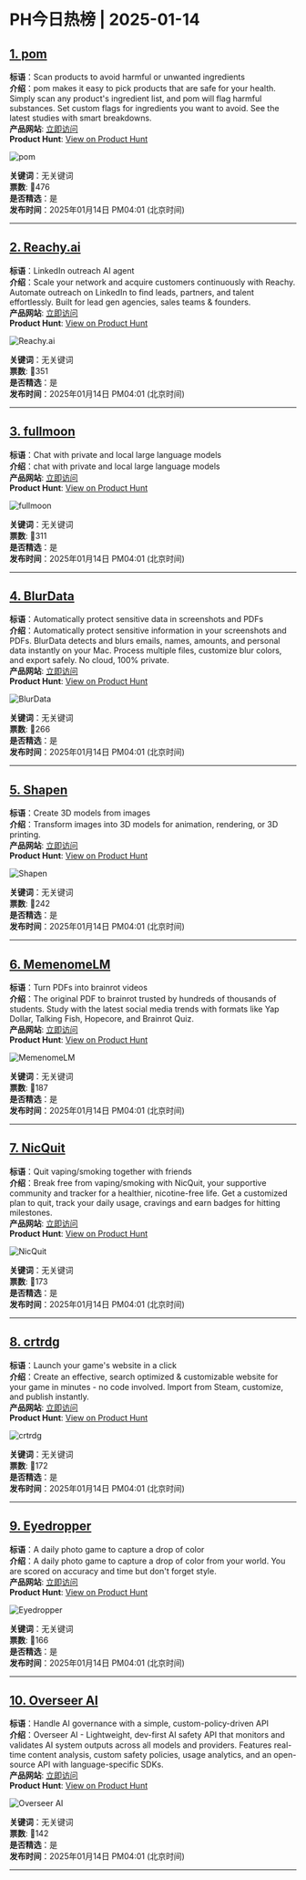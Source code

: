 # PH今日热榜 | 2025-01-14

## [1. pom ](https://www.producthunt.com/posts/pom?utm_campaign=producthunt-api&utm_medium=api-v2&utm_source=Application%3A+linewalker+%28ID%3A+135281%29)  
**标语**：Scan products to avoid harmful or unwanted ingredients  
**介绍**：pom makes it easy to pick products that are safe for your health. Simply scan any product's ingredient list, and pom will flag harmful substances. Set custom flags for ingredients you want to avoid. See the latest studies with smart breakdowns.  
**产品网站**: [立即访问](https://www.producthunt.com/r/3AMOTLJ6MZW4XU?utm_campaign=producthunt-api&utm_medium=api-v2&utm_source=Application%3A+linewalker+%28ID%3A+135281%29)  
**Product Hunt**: [View on Product Hunt](https://www.producthunt.com/posts/pom?utm_campaign=producthunt-api&utm_medium=api-v2&utm_source=Application%3A+linewalker+%28ID%3A+135281%29)  

![pom ](https://ph-files.imgix.net/2d0dd25a-169a-4e45-bc8d-dc66eb3b32c1.png?auto=format&fit=crop&frame=1&h=512&w=1024)  

**关键词**：无关键词  
**票数**: 🔺476  
**是否精选**：是  
**发布时间**：2025年01月14日 PM04:01 (北京时间)  

---

## [2. Reachy.ai](https://www.producthunt.com/posts/reachy-ai?utm_campaign=producthunt-api&utm_medium=api-v2&utm_source=Application%3A+linewalker+%28ID%3A+135281%29)  
**标语**：LinkedIn outreach AI agent  
**介绍**：Scale your network and acquire customers continuously with Reachy. Automate outreach on LinkedIn to find leads, partners, and talent effortlessly. Built for lead gen agencies, sales teams & founders.  
**产品网站**: [立即访问](https://www.producthunt.com/r/QAZP7UFHLHBGAV?utm_campaign=producthunt-api&utm_medium=api-v2&utm_source=Application%3A+linewalker+%28ID%3A+135281%29)  
**Product Hunt**: [View on Product Hunt](https://www.producthunt.com/posts/reachy-ai?utm_campaign=producthunt-api&utm_medium=api-v2&utm_source=Application%3A+linewalker+%28ID%3A+135281%29)  

![Reachy.ai](https://ph-files.imgix.net/f627604b-ee75-4761-a7d1-8d4da1f602a6.png?auto=format&fit=crop&frame=1&h=512&w=1024)  

**关键词**：无关键词  
**票数**: 🔺351  
**是否精选**：是  
**发布时间**：2025年01月14日 PM04:01 (北京时间)  

---

## [3. fullmoon](https://www.producthunt.com/posts/fullmoon?utm_campaign=producthunt-api&utm_medium=api-v2&utm_source=Application%3A+linewalker+%28ID%3A+135281%29)  
**标语**：Chat with private and local large language models  
**介绍**：chat with private and local large language models  
**产品网站**: [立即访问](https://www.producthunt.com/r/TH4DS2E5G3FWWE?utm_campaign=producthunt-api&utm_medium=api-v2&utm_source=Application%3A+linewalker+%28ID%3A+135281%29)  
**Product Hunt**: [View on Product Hunt](https://www.producthunt.com/posts/fullmoon?utm_campaign=producthunt-api&utm_medium=api-v2&utm_source=Application%3A+linewalker+%28ID%3A+135281%29)  

![fullmoon](https://ph-files.imgix.net/24c7657d-6e26-4333-809e-6c4594613ac8.jpeg?auto=format&fit=crop&frame=1&h=512&w=1024)  

**关键词**：无关键词  
**票数**: 🔺311  
**是否精选**：是  
**发布时间**：2025年01月14日 PM04:01 (北京时间)  

---

## [4. BlurData](https://www.producthunt.com/posts/blurdata?utm_campaign=producthunt-api&utm_medium=api-v2&utm_source=Application%3A+linewalker+%28ID%3A+135281%29)  
**标语**：Automatically protect sensitive data in screenshots and PDFs  
**介绍**：Automatically protect sensitive information in your screenshots and PDFs. BlurData detects and blurs emails, names, amounts, and personal data instantly on your Mac. Process multiple files, customize blur colors, and export safely. No cloud, 100% private.  
**产品网站**: [立即访问](https://www.producthunt.com/r/GHSY4ZGIK7NL2S?utm_campaign=producthunt-api&utm_medium=api-v2&utm_source=Application%3A+linewalker+%28ID%3A+135281%29)  
**Product Hunt**: [View on Product Hunt](https://www.producthunt.com/posts/blurdata?utm_campaign=producthunt-api&utm_medium=api-v2&utm_source=Application%3A+linewalker+%28ID%3A+135281%29)  

![BlurData](https://ph-files.imgix.net/da7c82b2-b4c2-4169-9899-71fbd6b372e2.png?auto=format&fit=crop&frame=1&h=512&w=1024)  

**关键词**：无关键词  
**票数**: 🔺266  
**是否精选**：是  
**发布时间**：2025年01月14日 PM04:01 (北京时间)  

---

## [5. Shapen](https://www.producthunt.com/posts/shapen?utm_campaign=producthunt-api&utm_medium=api-v2&utm_source=Application%3A+linewalker+%28ID%3A+135281%29)  
**标语**：Create 3D models from images  
**介绍**：Transform images into 3D models for animation, rendering, or 3D printing.  
**产品网站**: [立即访问](https://www.producthunt.com/r/PEMVC56AKAQT4R?utm_campaign=producthunt-api&utm_medium=api-v2&utm_source=Application%3A+linewalker+%28ID%3A+135281%29)  
**Product Hunt**: [View on Product Hunt](https://www.producthunt.com/posts/shapen?utm_campaign=producthunt-api&utm_medium=api-v2&utm_source=Application%3A+linewalker+%28ID%3A+135281%29)  

![Shapen](https://ph-files.imgix.net/5815a329-ac79-4080-84a2-2970ac75e3ab.png?auto=format&fit=crop&frame=1&h=512&w=1024)  

**关键词**：无关键词  
**票数**: 🔺242  
**是否精选**：是  
**发布时间**：2025年01月14日 PM04:01 (北京时间)  

---

## [6. MemenomeLM](https://www.producthunt.com/posts/memenomelm?utm_campaign=producthunt-api&utm_medium=api-v2&utm_source=Application%3A+linewalker+%28ID%3A+135281%29)  
**标语**：Turn PDFs into brainrot videos  
**介绍**：The original PDF to brainrot trusted by hundreds of thousands of students. Study with the latest social media trends with formats like Yap Dollar, Talking Fish, Hopecore, and Brainrot Quiz.  
**产品网站**: [立即访问](https://www.producthunt.com/r/VMU7A5HEA2TIMO?utm_campaign=producthunt-api&utm_medium=api-v2&utm_source=Application%3A+linewalker+%28ID%3A+135281%29)  
**Product Hunt**: [View on Product Hunt](https://www.producthunt.com/posts/memenomelm?utm_campaign=producthunt-api&utm_medium=api-v2&utm_source=Application%3A+linewalker+%28ID%3A+135281%29)  

![MemenomeLM](https://ph-files.imgix.net/138ada3a-8124-4e1d-82fd-fbf5e0d193d5.png?auto=format&fit=crop&frame=1&h=512&w=1024)  

**关键词**：无关键词  
**票数**: 🔺187  
**是否精选**：是  
**发布时间**：2025年01月14日 PM04:01 (北京时间)  

---

## [7. NicQuit](https://www.producthunt.com/posts/nicquit?utm_campaign=producthunt-api&utm_medium=api-v2&utm_source=Application%3A+linewalker+%28ID%3A+135281%29)  
**标语**：Quit vaping/smoking together with friends  
**介绍**：Break free from vaping/smoking with NicQuit, your supportive community and tracker for a healthier, nicotine-free life. Get a customized plan to quit, track your daily usage, cravings and earn badges for hitting milestones.  
**产品网站**: [立即访问](https://www.producthunt.com/r/DS4SDNBPYNH75S?utm_campaign=producthunt-api&utm_medium=api-v2&utm_source=Application%3A+linewalker+%28ID%3A+135281%29)  
**Product Hunt**: [View on Product Hunt](https://www.producthunt.com/posts/nicquit?utm_campaign=producthunt-api&utm_medium=api-v2&utm_source=Application%3A+linewalker+%28ID%3A+135281%29)  

![NicQuit](https://ph-files.imgix.net/72dce3bd-aec8-46e8-a335-98441f58465c.jpeg?auto=format&fit=crop&frame=1&h=512&w=1024)  

**关键词**：无关键词  
**票数**: 🔺173  
**是否精选**：是  
**发布时间**：2025年01月14日 PM04:01 (北京时间)  

---

## [8. crtrdg](https://www.producthunt.com/posts/crtrdg?utm_campaign=producthunt-api&utm_medium=api-v2&utm_source=Application%3A+linewalker+%28ID%3A+135281%29)  
**标语**：Launch your game's website in a click  
**介绍**：Create an effective, search optimized & customizable website for your game in minutes - no code involved. Import from Steam, customize, and publish instantly.  
**产品网站**: [立即访问](https://www.producthunt.com/r/4JG3ITBEJQEZAS?utm_campaign=producthunt-api&utm_medium=api-v2&utm_source=Application%3A+linewalker+%28ID%3A+135281%29)  
**Product Hunt**: [View on Product Hunt](https://www.producthunt.com/posts/crtrdg?utm_campaign=producthunt-api&utm_medium=api-v2&utm_source=Application%3A+linewalker+%28ID%3A+135281%29)  

![crtrdg](https://ph-files.imgix.net/6043d80b-4d6f-49f6-b400-00590c604149.png?auto=format&fit=crop&frame=1&h=512&w=1024)  

**关键词**：无关键词  
**票数**: 🔺172  
**是否精选**：是  
**发布时间**：2025年01月14日 PM04:01 (北京时间)  

---

## [9. Eyedropper](https://www.producthunt.com/posts/eyedropper?utm_campaign=producthunt-api&utm_medium=api-v2&utm_source=Application%3A+linewalker+%28ID%3A+135281%29)  
**标语**：A daily photo game to capture a drop of color  
**介绍**：A daily photo game to capture a drop of color from your world. You are scored on accuracy and time but don't forget style.  
**产品网站**: [立即访问](https://www.producthunt.com/r/V7O2VIP5A2WAFM?utm_campaign=producthunt-api&utm_medium=api-v2&utm_source=Application%3A+linewalker+%28ID%3A+135281%29)  
**Product Hunt**: [View on Product Hunt](https://www.producthunt.com/posts/eyedropper?utm_campaign=producthunt-api&utm_medium=api-v2&utm_source=Application%3A+linewalker+%28ID%3A+135281%29)  

![Eyedropper](https://ph-files.imgix.net/958fd08b-1795-4969-a549-cc6d5c3735f4.jpeg?auto=format&fit=crop&frame=1&h=512&w=1024)  

**关键词**：无关键词  
**票数**: 🔺166  
**是否精选**：是  
**发布时间**：2025年01月14日 PM04:01 (北京时间)  

---

## [10. Overseer AI](https://www.producthunt.com/posts/overseer-ai?utm_campaign=producthunt-api&utm_medium=api-v2&utm_source=Application%3A+linewalker+%28ID%3A+135281%29)  
**标语**：Handle AI governance with a simple, custom-policy-driven API  
**介绍**：Overseer AI - Lightweight, dev-first AI safety API that monitors and validates AI system outputs across all models and providers. Features real-time content analysis, custom safety policies, usage analytics, and an open-source API with language-specific SDKs.  
**产品网站**: [立即访问](https://www.producthunt.com/r/R7MNS4MIUECHHC?utm_campaign=producthunt-api&utm_medium=api-v2&utm_source=Application%3A+linewalker+%28ID%3A+135281%29)  
**Product Hunt**: [View on Product Hunt](https://www.producthunt.com/posts/overseer-ai?utm_campaign=producthunt-api&utm_medium=api-v2&utm_source=Application%3A+linewalker+%28ID%3A+135281%29)  

![Overseer AI](https://ph-files.imgix.net/79119018-89f1-4a59-b8fa-e0c0423e686e.png?auto=format&fit=crop&frame=1&h=512&w=1024)  

**关键词**：无关键词  
**票数**: 🔺142  
**是否精选**：是  
**发布时间**：2025年01月14日 PM04:01 (北京时间)  

---

